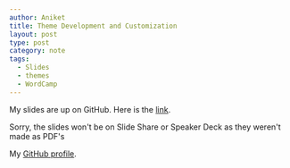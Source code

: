 ```yaml
---
author: Aniket
title: Theme Development and Customization
layout: post
type: post
category: note
tags:
  - Slides
  - themes
  - WordCamp
---
```

My slides are up on GitHub. Here is the [link](https://github.com/aniketpant/WordCamp-Presentation).

Sorry, the slides won't be on Slide Share or Speaker Deck as they weren't made as PDF's

My [GitHub profile](https://github.com/aniketpant).